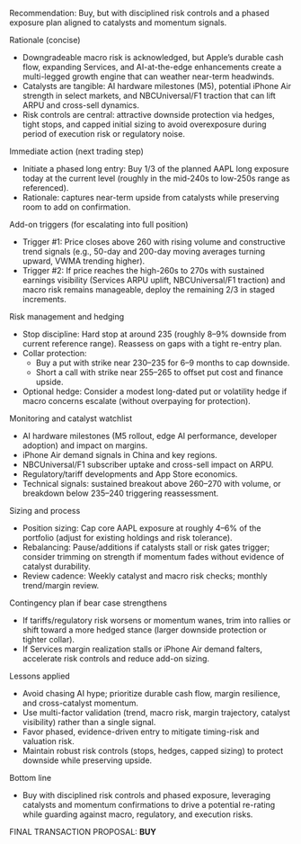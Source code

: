 Recommendation: Buy, but with disciplined risk controls and a phased exposure plan aligned to catalysts and momentum signals.

Rationale (concise)
- Downgradeable macro risk is acknowledged, but Apple’s durable cash flow, expanding Services, and AI-at-the-edge enhancements create a multi-legged growth engine that can weather near-term headwinds.
- Catalysts are tangible: AI hardware milestones (M5), potential iPhone Air strength in select markets, and NBCUniversal/F1 traction that can lift ARPU and cross-sell dynamics.
- Risk controls are central: attractive downside protection via hedges, tight stops, and capped initial sizing to avoid overexposure during period of execution risk or regulatory noise.

Immediate action (next trading step)
- Initiate a phased long entry: Buy 1/3 of the planned AAPL long exposure today at the current level (roughly in the mid-240s to low-250s range as referenced).
- Rationale: captures near-term upside from catalysts while preserving room to add on confirmation.

Add-on triggers (for escalating into full position)
- Trigger #1: Price closes above 260 with rising volume and constructive trend signals (e.g., 50-day and 200-day moving averages turning upward, VWMA trending higher).
- Trigger #2: If price reaches the high-260s to 270s with sustained earnings visibility (Services ARPU uplift, NBCUniversal/F1 traction) and macro risk remains manageable, deploy the remaining 2/3 in staged increments.

Risk management and hedging
- Stop discipline: Hard stop at around 235 (roughly 8–9% downside from current reference range). Reassess on gaps with a tight re-entry plan.
- Collar protection: 
  - Buy a put with strike near 230–235 for 6–9 months to cap downside.
  - Short a call with strike near 255–265 to offset put cost and finance upside.
- Optional hedge: Consider a modest long-dated put or volatility hedge if macro concerns escalate (without overpaying for protection).

Monitoring and catalyst watchlist
- AI hardware milestones (M5 rollout, edge AI performance, developer adoption) and impact on margins.
- iPhone Air demand signals in China and key regions.
- NBCUniversal/F1 subscriber uptake and cross-sell impact on ARPU.
- Regulatory/tariff developments and App Store economics.
- Technical signals: sustained breakout above 260–270 with volume, or breakdown below 235–240 triggering reassessment.

Sizing and process
- Position sizing: Cap core AAPL exposure at roughly 4–6% of the portfolio (adjust for existing holdings and risk tolerance).
- Rebalancing: Pause/additions if catalysts stall or risk gates trigger; consider trimming on strength if momentum fades without evidence of catalyst durability.
- Review cadence: Weekly catalyst and macro risk checks; monthly trend/margin review.

Contingency plan if bear case strengthens
- If tariffs/regulatory risk worsens or momentum wanes, trim into rallies or shift toward a more hedged stance (larger downside protection or tighter collar).
- If Services margin realization stalls or iPhone Air demand falters, accelerate risk controls and reduce add-on sizing.

Lessons applied
- Avoid chasing AI hype; prioritize durable cash flow, margin resilience, and cross-catalyst momentum.
- Use multi-factor validation (trend, macro risk, margin trajectory, catalyst visibility) rather than a single signal.
- Favor phased, evidence-driven entry to mitigate timing-risk and valuation risk.
- Maintain robust risk controls (stops, hedges, capped sizing) to protect downside while preserving upside.

Bottom line
- Buy with disciplined risk controls and phased exposure, leveraging catalysts and momentum confirmations to drive a potential re-rating while guarding against macro, regulatory, and execution risks.

FINAL TRANSACTION PROPOSAL: **BUY**